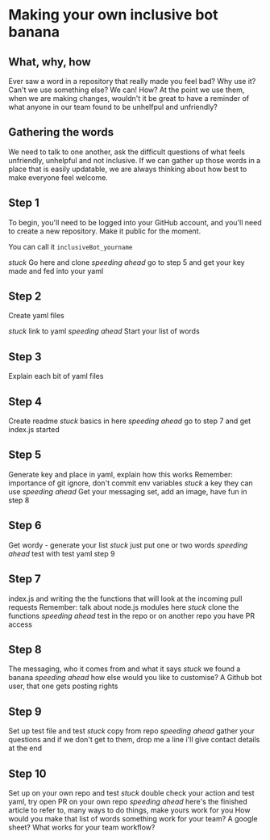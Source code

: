 # Making your own inclusive bot banana

## What, why, how
Ever saw a word in a repository that really made you feel bad? Why use it? Can't we use something else? We can!
How? At the point we use them, when we are making changes, wouldn't it be great to have a reminder of what anyone in our team found to be unhelfpul and unfriendly?

## Gathering the words
We need to talk to one another, ask the difficult questions of what feels unfriendly, unhelpful and not inclusive. If we can gather up those words in a place that is easily updatable, we are always thinking about how best to make everyone feel welcome. 


## Step 1
To begin, you'll need to be logged into your GitHub account, and you'll need to create a new repository. Make it public for the moment.

You can call it `inclusiveBot_yourname`

*stuck* Go here and clone
*speeding ahead* go to step 5 and get your key made and fed into your yaml

## Step 2
Create yaml files

*stuck* link to yaml
*speeding ahead* Start your list of words

## Step 3
Explain each bit of yaml files

## Step 4
Create readme 
*stuck* basics in here
*speeding ahead* go to step 7 and get index.js started

## Step 5
Generate key and place in yaml, explain how this works
Remember: importance of git ignore, don't commit env variables
*stuck* a key they can use
*speeding ahead* Get your messaging set, add an image, have fun in step 8

## Step 6
Get wordy - generate your list
*stuck* just put one or two words
*speeding ahead* test with test yaml step 9

## Step 7
index.js and writing the the functions that will look at the incoming pull requests
Remember: talk about node.js modules here
*stuck* clone the functions
*speeding ahead* test in the repo or on another repo you have PR access

## Step 8
The messaging, who it comes from and what it says
*stuck* we found a banana
*speeding ahead* how else would you like to customise? A Github bot user, that one gets posting rights

## Step 9
Set up test file and test
*stuck* copy from repo
*speeding ahead* gather your questions and if we don't get to them, drop me a line i'll give contact details at the end

## Step 10
Set up on your own repo and test
*stuck* double check your action and test yaml, try open PR on your own repo
*speeding ahead* here's the finished article to refer to, many ways to do things, make yours work for you
How would you make that list of words something work for your team? A google sheet? What works for your team workflow?



